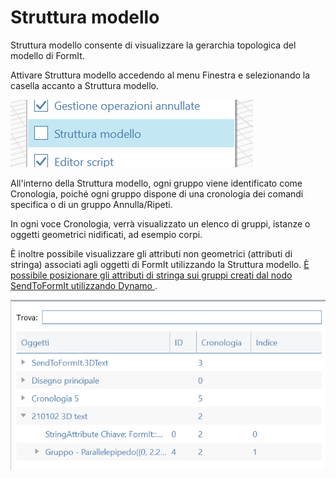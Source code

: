 # Struttura modello

Struttura modello consente di visualizzare la gerarchia topologica del modello di FormIt.

Attivare Struttura modello accedendo al menu Finestra e selezionando la casella accanto a Struttura modello.

![](../.gitbook/assets/model-tree-menu.png)

All'interno della Struttura modello, ogni gruppo viene identificato come Cronologia, poiché ogni gruppo dispone di una cronologia dei comandi specifica o di un gruppo Annulla/Ripeti.

In ogni voce Cronologia, verrà visualizzato un elenco di gruppi, istanze o oggetti geometrici nidificati, ad esempio corpi.

È inoltre possibile visualizzare gli attributi non geometrici \(attributi di stringa\) associati agli oggetti di FormIt utilizzando la Struttura modello. [ È possibile posizionare gli attributi di stringa sui gruppi creati dal nodo SendToFormIt utilizzando Dynamo ](https://formit.autodesk.com/page/formit-dynamo#dynamo-formit-nodes).

![](../.gitbook/assets/model-tree-attribute.png)

